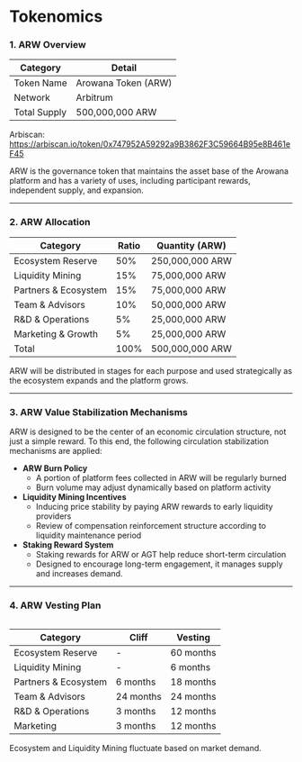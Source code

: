 # Tokenomics

### 1. ARW Overview

| Category     | Detail              |
| ------------ | ------------------- |
| Token Name   | Arowana Token (ARW) |
| Network      | Arbitrum            |
| Total Supply | 500,000,000 ARW     |

Arbiscan: https://arbiscan.io/token/0x747952A59292a9B3862F3C59664B95e8B461eF45

ARW is the governance token that maintains the asset base of the Arowana platform and has a variety of uses, including participant rewards, independent supply, and expansion.

***

### 2. ARW Allocation

| Category             | Ratio | Quantity (ARW)  |
| -------------------- | ----- | --------------- |
| Ecosystem Reserve    | 50%   | 250,000,000 ARW |
| Liquidity Mining     | 15%   | 75,000,000 ARW  |
| Partners & Ecosystem | 15%   | 75,000,000 ARW  |
| Team & Advisors      | 10%   | 50,000,000 ARW  |
| R\&D & Operations    | 5%    | 25,000,000 ARW  |
| Marketing & Growth   | 5%    | 25,000,000 ARW  |
| Total                | 100%  | 500,000,000 ARW |

ARW will be distributed in stages for each purpose and used strategically as the ecosystem expands and the platform grows.

***

### 3. ARW Value Stabilization Mechanisms

ARW is designed to be the center of an economic circulation structure, not just a simple reward. To this end, the following circulation stabilization mechanisms are applied:

* **ARW Burn Policy**
  * A portion of platform fees collected in ARW will be regularly burned
  * Burn volume may adjust dynamically based on platform activity
* **Liquidity Mining Incentives**
  * Inducing price stability by paying ARW rewards to early liquidity providers
  * Review of compensation reinforcement structure according to liquidity maintenance period
* **Staking Reward System**
  * Staking rewards for ARW or AGT help reduce short-term circulation
  * Designed to encourage long-term engagement, it manages supply and increases demand.

***

### 4. ARW Vesting Plan

<figure><img src="/image (26).png" alt=""><figcaption></figcaption></figure>

| Category             | Cliff     | Vesting   |
| -------------------- | --------- | --------- |
| Ecosystem Reserve    | -         | 60 months |
| Liquidity Mining     | -         | 6 months  |
| Partners & Ecosystem | 6 months  | 18 months |
| Team & Advisors      | 24 months | 24 months |
| R\&D & Operations    | 3 months  | 12 months |
| Marketing            | 3 months  | 12 months |

Ecosystem and Liquidity Mining fluctuate based on market demand.
